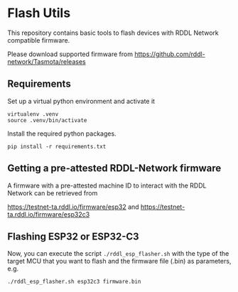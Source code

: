 # Flash Utils

This repository contains basic tools to flash devices with RDDL Network compatible firmware.

Please download supported firmware from 
https://github.com/rddl-network/Tasmota/releases

## Requirements
Set up a virtual python environment and activate it

```
virtualenv .venv
source .venv/bin/activate
``` 
Install the required python packages.
```
pip install -r requirements.txt
``` 

## Getting a pre-attested RDDL-Network firmware
A firmware with a pre-attested machine ID to interact with the RDDL Network can be retrieved from

https://testnet-ta.rddl.io/firmware/esp32
and
https://testnet-ta.rddl.io/firmware/esp32c3

## Flashing ESP32 or ESP32-C3
Now, you can execute the script ```./rddl_esp_flasher.sh``` with the type of the target MCU that you want to flash and the firmware file (.bin) as parameters, e.g.

```
./rddl_esp_flasher.sh esp32c3 firmware.bin
``` 



